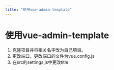 ```yaml
---
title: "使用vue-admin-template"
---
```


# 使用vue-admin-template
1. 克隆项目并将相关名字改为自己项目。
2. 更改端口，更改端口的文件为vue.config.js
3. 在src的settings.js中更改title
